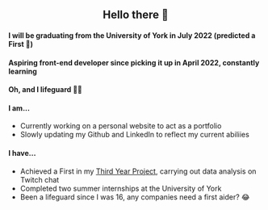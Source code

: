 <h2 align="center"> Hello there 👋 </h2>

<h4> I will be graduating from the University of York in July 2022 (predicted a First 🎉)  </h4>
<h4> Aspiring front-end developer since picking it up in April 2022, constantly learning  </h4>
<h4> Oh, and I lifeguard 🏊‍♂️  </h4>

<h4> I am... </h3>
<ul>
  <li> Currently working on a personal website to act as a portfolio </li>
  <li> Slowly updating my Github and LinkedIn to reflect my current abiliies </li>   
</ul>

<h4> I have... </h3>
<ul>
  <li> Achieved a First in my <a href="https://github.com/mylesazriel/prbx">Third Year Project</a>, carrying out data analysis on Twitch chat </li>
  <li> Completed two summer internships at the University of York </li>
  <li> Been a lifeguard since I was 16, any companies need a first aider? 😂 </li>
</ul>

<!--
**mylesazriel/mylesazriel** is a ✨ _special_ ✨ repository because its `README.md` (this file) appears on your GitHub profile.

Here are some ideas to get you started:

- 🔭 I’m currently working on ...
- 🌱 I’m currently learning ...
- 👯 I’m looking to collaborate on ...
- 🤔 I’m looking for help with ...
- 💬 Ask me about ...
- 📫 How to reach me: ...
- 😄 Pronouns: ...
- ⚡ Fun fact: ...
-->
